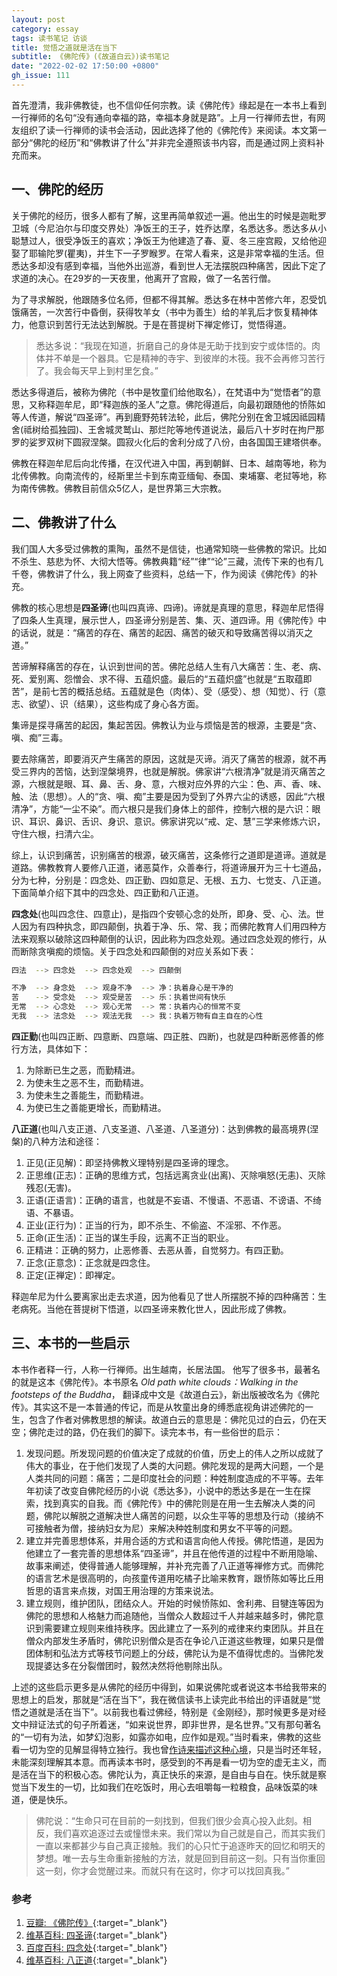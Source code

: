 ```yaml
---
layout: post
category: essay
tags: 读书笔记 访谈
title: 觉悟之道就是活在当下
subtitle: 《佛陀传》(《故道白云》)读书笔记
date: "2022-02-02 17:50:00 +0800"
gh_issue: 111
---
```


首先澄清，我非佛教徒，也不信仰任何宗教。读《佛陀传》缘起是在一本书上看到一行禅师的名句“没有通向幸福的路，幸福本身就是路”。上月一行禅师去世，有网友组织了读一行禅师的读书会活动，因此选择了他的《佛陀传》来阅读。本文第一部分“佛陀的经历”和“佛教讲了什么”并非完全遵照该书内容，而是通过网上资料补充而来。

## 一、佛陀的经历

关于佛陀的经历，很多人都有了解，这里再简单叙述一遍。他出生的时候是迦毗罗卫城（今尼泊尔与印度交界处）净饭王的王子，姓乔达摩，名悉达多。悉达多从小聪慧过人，很受净饭王的喜欢；净饭王为他建造了春、夏、冬三座宫殿，又给他迎娶了耶输陀罗(瞿夷)，并生下一子罗睺罗。在常人看来，这是非常幸福的生活。但悉达多却没有感到幸福，当他外出巡游，看到世人无法摆脱四种痛苦，因此下定了求道的决心。在29岁的一天夜里，他离开了宫殿，做了一名苦行僧。

为了寻求解脱，他跟随多位名师，但都不得其解。悉达多在林中苦修六年，忍受饥饿痛苦，一次苦行中昏倒，获得牧羊女（书中为善生）给的羊乳后才恢复精神体力，他意识到苦行无法达到解脱。于是在菩提树下禅定修订，觉悟得道。

> 悉达多说：“我现在知道，折磨自己的身体是无助于找到安宁或体悟的。肉体并不单是一个器具。它是精神的寺宇、到彼岸的木筏。我不会再修习苦行了。我会每天早上到村里乞食。”
> 

悉达多得道后，被称为佛陀（书中是牧童们给他取名），在梵语中为“觉悟者”的意思，又称释迦牟尼，即“释迦族的圣人”之意。佛陀得道后，向最初跟随他的㤭陈如等人传道，解说“四圣谛”。再到鹿野苑转法轮，此后，佛陀分别在舍卫城因祗园精舍(祗树给孤独园)、王舍城灵鹫山、那烂陀等地传道说法，最后八十岁时在拘尸那罗的娑罗双树下圆寂涅槃。圆寂火化后的舍利分成了八份，由各国国王建塔供奉。

佛教在释迦牟尼后向北传播，在汉代进入中国，再到朝鲜、日本、越南等地，称为北传佛教。向南流传的，经斯里兰卡到东南亚缅甸、泰国、柬埔寨、老挝等地，称为南传佛教。佛教目前信众5亿人，是世界第三大宗教。

## 二、佛教讲了什么

我们国人大多受过佛教的熏陶，虽然不是信徒，也通常知晓一些佛教的常识。比如不杀生、慈悲为怀、大彻大悟等。佛教典籍“经”“律”“论”三藏，流传下来的也有几千卷，佛教讲了什么，我上网查了些资料，总结一下，作为阅读《佛陀传》的补充。

佛教的核心思想是**四圣谛**(也叫四真谛、四谛)。谛就是真理的意思，释迦牟尼悟得了四条人生真理，展示世人，四圣谛分别是苦、集、灭、道四谛。用《佛陀传》中的话说，就是：“痛苦的存在、痛苦的起因、痛苦的破灭和导致痛苦得以消灭之道。”

苦谛解释痛苦的存在，认识到世间的苦。佛陀总结人生有八大痛苦：生、老、病、死、爱别离、怨憎会、求不得、五蕴炽盛。最后的“五蕴炽盛”也就是“五取蕴即苦”，是前七苦的概括总结。五蕴就是色（肉体）、受（感受）、想（知觉）、行（意志、欲望）、识（结果），这些构成了身心各方面。

集谛是探寻痛苦的起因，集起苦因。佛教认为业与烦恼是苦的根源，主要是“贪、嗔、痴”三毒。

要去除痛苦，即要消灭产生痛苦的原因，这就是灭谛。消灭了痛苦的根源，就不再受三界内的苦恼，达到涅槃境界，也就是解脱。佛家讲“六根清净”就是消灭痛苦之源，六根就是眼、耳、鼻、舌、身、意，六根对应外界的六尘：色、声、香、味、触、法（思想）。人的“贪、嗔、痴”主要是因为受到了外界六尘的诱惑，因此“六根清净”，方能“一尘不染”。而六根只是我们身体上的部件，控制六根的是六识：眼识、耳识、鼻识、舌识、身识、意识。佛家讲究以“戒、定、慧”三学来修炼六识，守住六根，扫清六尘。

综上，认识到痛苦，识别痛苦的根源，破灭痛苦，这条修行之道即是道谛。道就是道路。佛教教育人要修八正道，诸恶莫作，众善奉行，将道谛展开为三十七道品，分为七种，分别是：四念处、四正勤、四如意足、无根、五力、七觉支、八正道。下面简单介绍下其中的四念处、四正勤和八正道。

**四念处**(也叫四念住、四意止)，是指四个安顿心念的处所，即身、受、心、法。世人因为有四种执念，即四颠倒，执着于净、乐、常、我；而佛陀教育人们用四种方法来观察以破除这四种颠倒的认识，因此称为四念处观。通过四念处观的修行，从而断除贪嗔痴的烦恼。关于四念处和四颠倒的对应关系如下表：

```bash
四法  --> 四念处  --> 四念处观  --> 四颠倒

不净  --> 身念处  --> 观身不净  --> 净：执着身心是干净的
苦　  --> 受念处  --> 观受是苦  --> 乐：执着世间有快乐
无常  --> 心念处  --> 观心无常  --> 常：执着内心的恒常不变
无我  --> 法念处  --> 观法无我  --> 我：执着万物有自主自在的心性
```

**四正勤**(也叫四正断、四意断、四意端、四正胜、四断)，也就是四种断恶修善的修行方法，具体如下：

1. 为除断已生之恶，而勤精进。
2. 为使未生之恶不生，而勤精进。
3. 为使未生之善能生，而勤精进。
4. 为使已生之善能更增长，而勤精进。

**八正道**(也叫八支正道、八支圣道、八圣道、八圣道分)：达到佛教的最高境界(涅槃)的八种方法和途径：

1. 正见(正见解)：即坚持佛教义理特别是四圣谛的理念。
2. 正思维(正志)：正确的思维方式，包括远离贪业(出离)、灭除嗔怒(无恚)、灭除残忍(无害)。
3. 正语(正语言)：正确的语言，也就是不妄语、不慢语、不恶语、不谤语、不绮语、不暴语。
4. 正业(正行为)：正当的行为，即不杀生、不偷盗、不淫邪、不作恶。
5. 正命(正生活)：正当的谋生手段，远离不正当的职业。
6. 正精进：正确的努力，止恶修善、去恶从善，自觉努力。有四正勤。
7. 正念(正意念)：正念就是四念住。
8. 正定(正禅定)：即禅定。

释迦牟尼为什么要离家出走去求道，因为他看见了世人所摆脱不掉的四种痛苦：生老病死。当他在菩提树下悟道，以四圣谛来教化世人，因此形成了佛教。

## 三、本书的一些启示

本书作者释一行，人称一行禅师。出生越南，长居法国。 他写了很多书，最著名的就是这本《佛陀传》。本书原名 *Old path white clouds：Walking in the footsteps of the Buddha*， 翻译成中文是《故道白云》，新出版被改名为《佛陀传》。其实这不是一本普通的传记，而是从牧童出身的缚悉底视角讲述佛陀的一生，包含了作者对佛教思想的解读。故道白云的意思是：佛陀见过的白云，仍在天空；佛陀走过的路，仍在我们的脚下。读完本书，有一些俗世的启示：

1. 发现问题。所发现问题的价值决定了成就的价值，历史上的伟人之所以成就了伟大的事业，在于他们发现了人类的大问题。佛陀发现的是两大问题，一个是人类共同的问题：痛苦；二是印度社会的问题：种姓制度造成的不平等。去年年初读了改变自佛陀经历的小说《悉达多》，小说中的悉达多是在一生在探索，找到真实的自我。而《佛陀传》中的佛陀则是在用一生去解决人类的问题，佛陀以解脱之道解决世人痛苦的问题，以众生平等的思想及行动（接纳不可接触者为僧，接纳妇女为尼）来解决种姓制度和男女不平等的问题。
2. 建立并完善思想体系，并用合适的方式和语言向他人传授。佛陀悟道，是因为他建立了一套完善的思想体系“四圣谛”，并且在他传道的过程中不断用隐喻、故事来阐述，使得普通人能够理解，并补充完善了八正道等禅修方式。而佛陀的语言艺术是很高明的，向孩童传道用吃橘子比喻来教育，跟㤭陈如等比丘用哲思的语言来点拨，对国王用治理的方策来说法。
3. 建立规则，维护团队，团结众人。开始的时候㤭陈如、舍利弗、目犍连等因为佛陀的思想和人格魅力而追随他，当僧众人数超过千人并越来越多时，佛陀意识到需要建立规则来维持秩序。因此建立了一系列的戒律来约束团队。并且在僧众内部发生矛盾时，佛陀识别僧众是否在争论八正道这些教理，如果只是僧团体制和弘法方式等枝节问题上的分歧，佛陀认为是不值得忧虑的。当佛陀发现提婆达多在分裂僧团时，毅然决然将他剔除出队。

上述的这些启示更多是从佛陀的经历中得到，如果说佛陀或者说这本书给我带来的思想上的启发，那就是“活在当下”，我在微信读书上读完此书给出的评语就是“觉悟之道就是活在当下”。以前我也看过佛经，特别是《金刚经》，那时候更多是对经文中辩证法式的句子所着迷，“如来说世界，即非世界，是名世界。”又有那句著名的“一切有为法，如梦幻泡影，如露亦如电，应作如是观。”当时看来，佛教的这些看一切为空的见解显得特立独行。我也曾[作诗来描述这种心境](/articles/three-poems-qi-lv)，只是当时还年轻，未能深刻理解其本意。而再读本书时，感受到的不再是看一切为空的虚无主义，而是活在当下的积极心态。佛陀认为，真正快乐的来源，是自由与自在。快乐就是察觉当下发生的一切，比如我们在吃饭时，用心去咀嚼每一粒粮食，品味饭菜的味道，便是快乐。

> 佛陀说：“生命只可在目前的一刻找到，但我们很少会真心投入此刻。相反，我们喜欢追逐过去或憧憬未来。我们常以为自己就是自己，而其实我们一直以来都甚少与自己真正接触。我们的心只忙于追逐昨天的回忆和明天的梦想。唯一去与生命重新接触的方法，就是回到目前这一刻。只有当你重回这一刻，你才会觉醒过来。而就只有在这时，你才可以找回真我。”
> 


### 参考

1. [豆瓣: 《佛陀传》](https://book.douban.com/subject/25819842/){:target="_blank"}
2. [维基百科: 四圣谛](https://zh.wikipedia.org/wiki/四谛){:target="_blank"}
3. [百度百科: 四念处](https://baike.baidu.com/item/四念处){:target="_blank"}
4. [维基百科: 八正道](https://zh.wikipedia.org/wiki/八聖道分){:target="_blank"}
